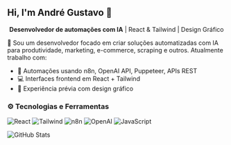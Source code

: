 ## Hi, I'm André Gustavo 👋

<p align="center">
  <b>Desenvolvedor de automações com IA</b> | React & Tailwind | Design Gráfico
</p>

🎯 Sou um desenvolvedor focado em criar soluções automatizadas com IA para produtividade, marketing, e-commerce, scraping e outros. Atualmente trabalho com:
- 🔧 Automações usando n8n, OpenAI API, Puppeteer, APIs REST
- 💻 Interfaces frontend em React + Tailwind
- 🎨 Experiência prévia com design gráfico

### ⚙️ Tecnologias e Ferramentas

![React](https://img.shields.io/badge/-React-61DAFB?style=for-the-badge&logo=react&logoColor=white)
![Tailwind](https://img.shields.io/badge/-Tailwind-38B2AC?style=for-the-badge&logo=tailwindcss&logoColor=white)
![n8n](https://img.shields.io/badge/-n8n-FE8D52?style=for-the-badge&logo=n8n&logoColor=white)
![OpenAI](https://img.shields.io/badge/-OpenAI-412991?style=for-the-badge&logo=openai&logoColor=white)
![JavaScript](https://img.shields.io/badge/-JavaScript-F7DF1E?style=for-the-badge&logo=javascript&logoColor=black)

![GitHub Stats](https://github-readme-stats.vercel.app/api?username=seuusuario&show_icons=true&theme=radical)
